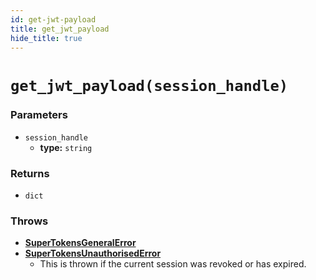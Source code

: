 ```yaml
---
id: get-jwt-payload
title: get_jwt_payload
hide_title: true
---
```


# `get_jwt_payload(session_handle)`

### Parameters
- `session_handle`
    - **type:** `string`

### Returns
- `dict`

### Throws
- **[SuperTokensGeneralError](./error-handling/general-error)**
- **[SuperTokensUnauthorisedError](./error-handling/unauthorised)**
    - This is thrown if the current session was revoked or has expired.